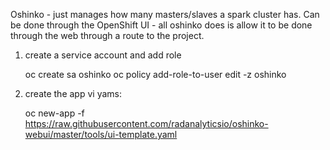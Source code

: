 Oshinko - just manages how many masters/slaves a spark cluster has.  Can be done through the OpenShift UI - all oshinko does is allow it to be done through the web through a route to the project.

1) create a service account and add role

    oc create sa oshinko
    oc policy add-role-to-user edit -z oshinko

2) create the app vi yams:

    oc new-app -f https://raw.githubusercontent.com/radanalyticsio/oshinko-webui/master/tools/ui-template.yaml
